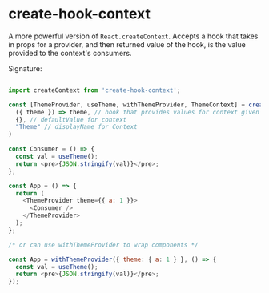 # create-hook-context

A more powerful version of `React.createContext`. Accepts a hook that takes in props for a provider, and then returned value of the hook, is the value provided to the context's consumers.

Signature:

```javascript

import createContext from 'create-hook-context';

const [ThemeProvider, useTheme, withThemeProvider, ThemeContext] = createContext(
  ({ theme }) => theme, // hook that provides values for context given input
  {}, // defaultValue for context
  "Theme" // displayName for Context
)

const Consumer = () => {
  const val = useTheme();
  return <pre>{JSON.stringify(val)}</pre>;
};

const App = () => {
  return (
    <ThemeProvider theme={{ a: 1 }}>
      <Consumer />
    </ThemeProvider>
  );
};

/* or can use withThemeProvider to wrap components */

const App = withThemeProvider({ theme: { a: 1 } }, () => {
  const val = useTheme();
  return <pre>{JSON.stringify(val)}</pre>;
});


```
